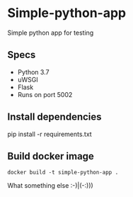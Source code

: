 # Simple-python-app
Simple python app for testing

## Specs

- Python 3.7
- uWSGI
- Flask
- Runs on port 5002

## Install dependencies

pip install -r requirements.txt

## Build docker image

`docker build -t simple-python-app .`

What something else :-)|(-:)))
